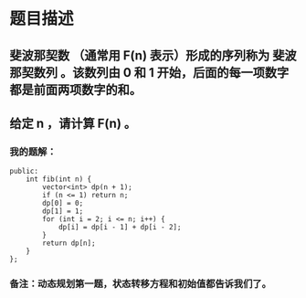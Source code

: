 # 题目描述
## 斐波那契数 （通常用 F(n) 表示）形成的序列称为 斐波那契数列 。该数列由 0 和 1 开始，后面的每一项数字都是前面两项数字的和。
## 给定 n ，请计算 F(n) 。
### 我的题解：
```class Solution {
public:
    int fib(int n) {
        vector<int> dp(n + 1);
        if (n <= 1) return n;
        dp[0] = 0;
        dp[1] = 1;
        for (int i = 2; i <= n; i++) {
            dp[i] = dp[i - 1] + dp[i - 2];
        }
        return dp[n];
    }
};
```
### **备注**：动态规划第一题，状态转移方程和初始值都告诉我们了。
